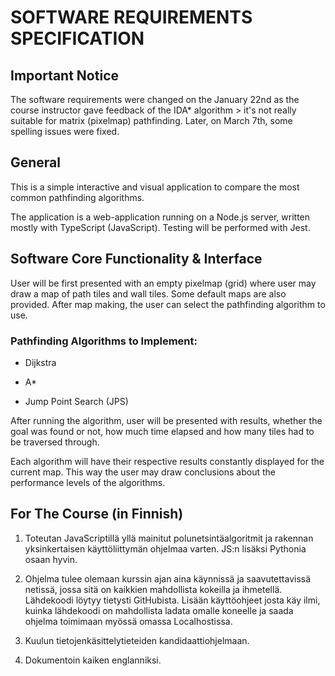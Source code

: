 # SOFTWARE REQUIREMENTS SPECIFICATION

## Important Notice

The software requirements were changed on the January 22nd as the course instructor gave feedback of the IDA\* algorithm > it's not really suitable for matrix (pixelmap) pathfinding. Later, on March 7th, some spelling issues were fixed.

## General

This is a simple interactive and visual application to compare the most common pathfinding algorithms.

The application is a web-application running on a Node.js server, written mostly with TypeScript (JavaScript). Testing will be performed with Jest.

## Software Core Functionality & Interface

User will be first presented with an empty pixelmap (grid) where user may draw a map of path tiles and wall tiles. Some default maps are also provided. After map making, the user can select the pathfinding algorithm to use.

### Pathfinding Algorithms to Implement:

- Dijkstra

- A\*

- Jump Point Search (JPS)

After running the algorithm, user will be presented with results, whether the goal was found or not, how much time elapsed and how many tiles had to be traversed through.

Each algorithm will have their respective results constantly displayed for the current map. This way the user may draw conclusions about the performance levels of the algorithms.

## For The Course (in Finnish)

1. Toteutan JavaScriptillä yllä mainitut polunetsintäalgoritmit ja rakennan yksinkertaisen käyttöliittymän ohjelmaa varten. JS:n lisäksi Pythonia osaan hyvin.

2. Ohjelma tulee olemaan kurssin ajan aina käynnissä ja saavutettavissä netissä, jossa sitä on kaikkien mahdollista kokeilla ja ihmetellä. Lähdekoodi löytyy tietysti GitHubista. Lisään käyttöohjeet josta käy ilmi, kuinka lähdekoodi on mahdollista ladata omalle koneelle ja saada ohjelma toimimaan myössä omassa Localhostissa.

3. Kuulun tietojenkäsittelytieteiden kandidaattiohjelmaan.

4. Dokumentoin kaiken englanniksi.
